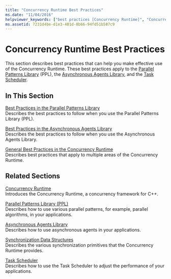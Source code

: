 ```yaml
---
title: "Concurrency Runtime Best Practices"
ms.date: "11/04/2016"
helpviewer_keywords: ["best practices [Concurrency Runtime]", "Concurrency Runtime, practices to avoid", "practices to avoid [Concurrency Runtime]", "Concurrency Runtime, best practices"]
ms.assetid: 7231d4be-d1e3-401d-8b66-94fd51b587c9
---
```

# Concurrency Runtime Best Practices

This section describes best practices that can help you make effective use of the Concurrency Runtime. These best practices apply to the [Parallel Patterns Library](../../parallel/concrt/parallel-patterns-library-ppl.md) (PPL), the [Asynchronous Agents Library](../../parallel/concrt/asynchronous-agents-library.md), and the [Task Scheduler](../../parallel/concrt/task-scheduler-concurrency-runtime.md).

## In This Section

[Best Practices in the Parallel Patterns Library](../../parallel/concrt/best-practices-in-the-parallel-patterns-library.md)<br/>
Describes the best practices to follow when you use the Parallel Patterns Library (PPL).

[Best Practices in the Asynchronous Agents Library](../../parallel/concrt/best-practices-in-the-asynchronous-agents-library.md)<br/>
Describes the best practices to follow when you use the Asynchronous Agents Library.

[General Best Practices in the Concurrency Runtime](../../parallel/concrt/general-best-practices-in-the-concurrency-runtime.md)<br/>
Describes best practices that apply to multiple areas of the Concurrency Runtime.

## Related Sections

[Concurrency Runtime](../../parallel/concrt/concurrency-runtime.md)<br/>
Introduces the Concurrency Runtime, a concurrency framework for C++.

[Parallel Patterns Library (PPL)](../../parallel/concrt/parallel-patterns-library-ppl.md)<br/>
Describes how to use various parallel patterns, for example, parallel algorithms, in your applications.

[Asynchronous Agents Library](../../parallel/concrt/asynchronous-agents-library.md)<br/>
Describes how to use asynchronous agents in your applications.

[Synchronization Data Structures](../../parallel/concrt/synchronization-data-structures.md)<br/>
Describes the various synchronization primitives that the Concurrency Runtime provides.

[Task Scheduler](../../parallel/concrt/task-scheduler-concurrency-runtime.md)<br/>
Describes how to use the Task Scheduler to adjust the performance of your applications.

